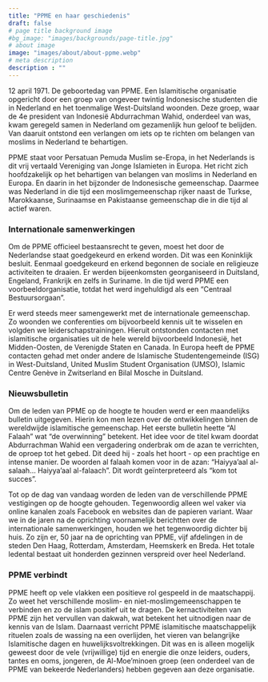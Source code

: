 ```yaml
---
title: "PPME en haar geschiedenis"
draft: false
# page title background image
#bg_image: "images/backgrounds/page-title.jpg"
# about image
image: "images/about/about-ppme.webp"
# meta description
description : ""
---
```


12 april 1971. De geboortedag van PPME. Een Islamitische organisatie opgericht door een groep van ongeveer twintig Indonesische studenten die in Nederland en het toenmalige West-Duitsland woonden. Deze groep, waar de 4e president van Indonesië Abdurrachman Wahid, onderdeel van was, kwam geregeld samen in Nederland om gezamenlijk hun geloof te belijden. Van daaruit ontstond een verlangen om iets op te richten om belangen van moslims in Nederland te behartigen.


PPME staat voor Persatuan Pemuda Muslim se-Eropa, in het Nederlands is dit vrij vertaald Vereniging van Jonge Islamieten in Europa. Het richt zich hoofdzakelijk op het behartigen van belangen van moslims in Nederland en Europa. En daarin in het bijzonder de Indonesische gemeenschap. Daarmee was Nederland in die tijd een moslimgemeenschap rijker naast de Turkse, Marokkaanse, Surinaamse en Pakistaanse gemeenschap die in die tijd al actief waren.


### Internationale samenwerkingen
Om de PPME officieel bestaansrecht te geven, moest het door de Nederlandse staat goedgekeurd en erkend worden. Dit was een Koninklijk besluit. Eenmaal goedgekeurd en erkend begonnen de sociale en religieuze activiteiten te draaien. Er werden bijeenkomsten georganiseerd in Duitsland, Engeland, Frankrijk en zelfs in Suriname. In die tijd werd PPME een voorbeeldorganisatie, totdat het werd ingehuldigd als een “Centraal Bestuursorgaan”.


Er werd steeds meer samengewerkt met de internationale gemeenschap. Zo woonden we conferenties om bijvoorbeeld kennis uit te wisselen en volgden we leiderschapstrainingen. Hieruit ontstonden contacten met islamitische organisaties uit de hele wereld bijvoorbeeld Indonesië, het Midden-Oosten, de Verenigde Staten en Canada. In Europa heeft de PPME contacten gehad met onder andere de Islamische Studentengemeinde (ISG) in West-Duitsland, United Muslim Student Organisation (UMSO), Islamic Centre Genève in Zwitserland en Bilal Mosche in Duitsland.



### Nieuwsbulletin
Om de leden van PPME op de hoogte te houden werd er een maandelijks bulletin uitgegeven. Hierin kon men lezen over de ontwikkelingen binnen de wereldwijde islamitische gemeenschap. Het eerste bulletin heette “Al Falaah” wat “de overwinning” betekent. Het idee voor de titel kwam doordat Abdurrachman Wahid een vergadering onderbrak om de azan te verrichten, de oproep tot het gebed. Dit deed hij - zoals het hoort - op een prachtige en intense manier. De woorden al falaah komen voor in de azan: “Haiyya’aal al-salaah… Haiyya’aal al-falaach”. Dit wordt geïnterpreteerd als “kom tot succes”.


Tot op de dag van vandaag worden de leden van de verschillende PPME vestigingen op de hoogte gehouden. Tegenwoordig alleen wel vaker via online kanalen zoals Facebook en websites dan de papieren variant. Waar we in de jaren na de oprichting voornamelijk berichtten over de internationale samenwerkingen, houden we het tegenwoordig dichter bij huis. Zo zijn er, 50 jaar na de oprichting van PPME, vijf afdelingen in de steden Den Haag, Rotterdam, Amsterdam, Heemskerk en Breda. Het totale ledental bestaat uit honderden gezinnen verspreid over heel Nederland.



### PPME verbindt
PPME heeft op vele vlakken een positieve rol gespeeld in de maatschappij. Zo weet het verschillende moslim- en niet-moslimgemeenschappen te verbinden en zo de islam positief uit te dragen. De kernactiviteiten van PPME zijn het vervullen van dakwah, wat betekent het uitnodigen naar de kennis van de Islam. Daarnaast verricht PPME islamitische maatschappelijk rituelen zoals de wassing na een overlijden, het vieren van belangrijke Islamitische dagen en huwelijksvoltrekkingen. Dit was en is alleen mogelijk geweest door de vele (vrijwillige) tijd en energie die onze leiders, ouders, tantes en ooms, jongeren, de Al-Moe’minoen groep (een onderdeel van de PPME van bekeerde Nederlanders) hebben gegeven aan deze organisatie.
